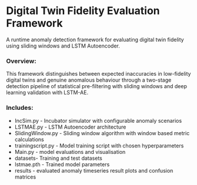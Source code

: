 # Digital Twin Fidelity Evaluation Framework
A runtime anomaly detection framework for evaluating digital twin fidelity using sliding windows and LSTM Autoencoder.
### Overview:
This framework distinguishes between expected inaccuracies in low-fidelity digital twins and genuine anomalous behaviour through a two-stage detection pipeline of statistical pre-filtering with sliding windows and deep learning validation with LSTM-AE.

### Includes:
+ IncSim.py - Incubator simulator with configurable anomaly scenarios 
+ LSTMAE.py - LSTM Autoencoder architecture 
+ SlidingWindow.py - Sliding window algorithm with window based metric calculations
+ trainingscript.py - Model training script with chosen hyperparameters
+ Main.py - model evaluations and visualisation
+ datasets- Training and test datasets 
+ lstmae.pth - Trained model parameters
+ results - evaluated anomaly timeseries result plots and confusion matrices
